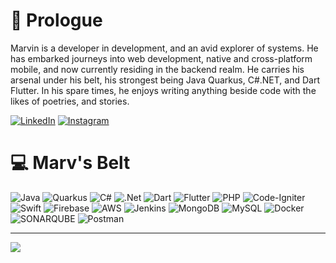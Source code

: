 # 💫 Prologue
Marvin is a developer in development, and an avid explorer of systems. He has embarked journeys into web development, native and cross-platform mobile, and now currently residing in the backend realm. He carries his arsenal under his belt, his strongest being Java Quarkus, C#.NET, and Dart Flutter. In his spare times, he enjoys writing anything beside code with the likes of poetries, and stories.

[![LinkedIn](https://img.shields.io/badge/LinkedIn-%230077B5.svg?logo=linkedin&logoColor=white)](https://linkedin.com/in/marvinchristian) [![Instagram](https://img.shields.io/badge/Instagram-%23E4405F.svg?logo=Instagram&logoColor=white)](https://instagram.com/armin_v_r)

# 💻 Marv's Belt
![Java](https://img.shields.io/badge/java-%23ED8B00.svg?style=for-the-badge&logo=openjdk&logoColor=white) ![Quarkus](https://img.shields.io/badge/quarkus-FFFFFF.svg?style=for-the-badge&logo=quarkus&logoColor=blue) ![C#](https://img.shields.io/badge/c%23-%23239120.svg?style=for-the-badge&logo=csharp&logoColor=white) ![.Net](https://img.shields.io/badge/.NET-5C2D91?style=for-the-badge&logo=.net&logoColor=white) ![Dart](https://img.shields.io/badge/dart-%230175C2.svg?style=for-the-badge&logo=dart&logoColor=white) ![Flutter](https://img.shields.io/badge/Flutter-%2302569B.svg?style=for-the-badge&logo=Flutter&logoColor=white) ![PHP](https://img.shields.io/badge/php-%23777BB4.svg?style=for-the-badge&logo=php&logoColor=white) ![Code-Igniter](https://img.shields.io/badge/CodeIgniter-%23EF4223.svg?style=for-the-badge&logo=codeIgniter&logoColor=white) ![Swift](https://img.shields.io/badge/swift-F54A2A?style=for-the-badge&logo=swift&logoColor=white) ![Firebase](https://img.shields.io/badge/firebase-%23039BE5.svg?style=for-the-badge&logo=firebase) ![AWS](https://img.shields.io/badge/AWS-%23FF9900.svg?style=for-the-badge&logo=amazon-aws&logoColor=white) ![Jenkins](https://img.shields.io/badge/jenkins-%232C5263.svg?style=for-the-badge&logo=jenkins&logoColor=white) ![MongoDB](https://img.shields.io/badge/MongoDB-%234ea94b.svg?style=for-the-badge&logo=mongodb&logoColor=white) ![MySQL](https://img.shields.io/badge/mysql-%2300000f.svg?style=for-the-badge&logo=mysql&logoColor=white) ![Docker](https://img.shields.io/badge/docker-%230db7ed.svg?style=for-the-badge&logo=docker&logoColor=white) ![SONARQUBE](https://img.shields.io/badge/sonarqube-4E9BCD.svg?style=for-the-badge&logo=sonarqube&logoColor=white&color=%234E9BCD) ![Postman](https://img.shields.io/badge/Postman-FF6C37?style=for-the-badge&logo=postman&logoColor=white) 

---
[![](https://visitcount.itsvg.in/api?id=TimeCookie&icon=0&color=0)](https://visitcount.itsvg.in)

<!-- Proudly created with GPRM ( https://gprm.itsvg.in ) -->
